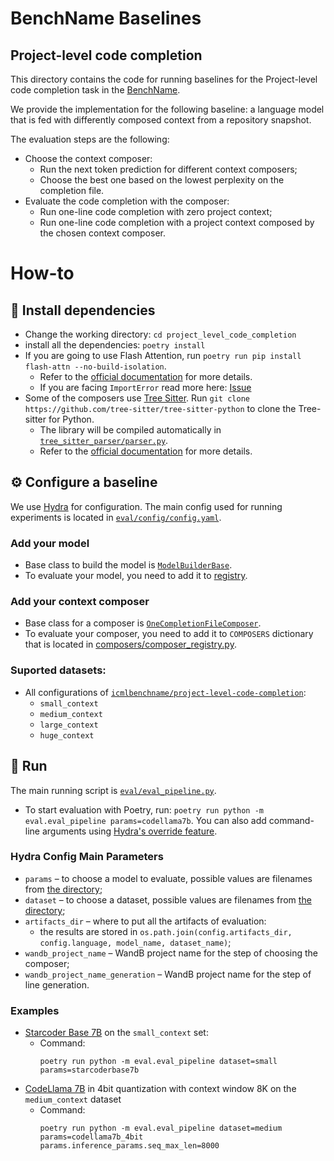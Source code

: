 # BenchName Baselines
## Project-level code completion

This directory contains the code for running baselines for the Project-level code completion task in the [BenchName](https://huggingface.co/collections/icmlbenchname/icml-25-benchname-679b57e38a389f054cdf33e9).

We provide the implementation for the following baseline: a language model that is fed with differently composed context from a repository snapshot.

The evaluation steps are the following:
* Choose the context composer:
    * Run the next token prediction for different context composers;
    * Choose the best one based on the lowest perplexity on the completion file.
* Evaluate the code completion with the composer:
    * Run one-line code completion with zero project context;
    * Run one-line code completion with a project context composed by the chosen context composer.

# How-to

## 💾 Install dependencies

* Change the working directory: `cd project_level_code_completion`
* install all the dependencies: `poetry install`
* If you are going to use Flash Attention, run `poetry run pip install flash-attn --no-build-isolation`.
  * Refer to the [official documentation](https://github.com/Dao-AILab/flash-attention?tab=readme-ov-file#installation-and-features) for more details.
  * If you are facing `ImportError` read more here: [Issue](https://github.com/Dao-AILab/flash-attention/issues/981)
* Some of the composers use [Tree Sitter](https://tree-sitter.github.io/tree-sitter/). Run `git clone https://github.com/tree-sitter/tree-sitter-python` to clone the Tree-sitter for Python.
  * The library will be compiled automatically in [`tree_sitter_parser/parser.py`](tree_sitter_parser/parser.py).
  * Refer to the [official documentation](https://github.com/tree-sitter/py-tree-sitter?tab=readme-ov-file#setup) for more details.

## ⚙️ Configure a baseline

We use [Hydra](https://hydra.cc/docs/intro/) for configuration. The main config used for running experiments is located in [`eval/config/config.yaml`](eval/config/config.yaml).

### Add your model
* Base class to build the model is [`ModelBuilderBase`](model_hub/model_classes.py).
* To evaluate your model, you need to add it to [registry](model_hub/model_registry.py).

### Add your context composer
* Base class for a composer is [`OneCompletionFileComposer`](composers/one_completion_file_composer.py).
* To evaluate your composer, you need to add it to `COMPOSERS` dictionary that is located in [composers/composer_registry.py](composers/composer_registry.py).

### Suported datasets:
* All configurations of [`icmlbenchname/project-level-code-completion`](https://huggingface.co/datasets/icmlbenchname/project-level-code-completion):
   * `small_context`
   * `medium_context`
   * `large_context`
   * `huge_context`

## 🚀 Run

The main running script is [`eval/eval_pipeline.py`](eval/eval_pipeline.py).

* To start evaluation with Poetry, run: `poetry run python -m eval.eval_pipeline params=codellama7b`.
You can also add command-line arguments using [Hydra's override feature](https://hydra.cc/docs/advanced/override_grammar/basic/).

### Hydra Config Main Parameters
* `params` – to choose a model to evaluate, possible values are filenames from [the directory](eval/config/params);
* `dataset` – to choose a dataset, possible values are filenames from [the directory](eval/config/dataset);
* `artifacts_dir` – where to put all the artifacts of evaluation:
    * the results are stored in `os.path.join(config.artifacts_dir, config.language, model_name, dataset_name)`;
* `wandb_project_name` – WandB project name for the step of choosing the composer;
* `wandb_project_name_generation` – WandB project name for the step of line generation.

### Examples
* [Starcoder Base 7B](https://huggingface.co/bigcode/starcoderbase-7b) on the `small_context` set:
  * Command:
    ```
    poetry run python -m eval.eval_pipeline dataset=small params=starcoderbase7b
    ```
* [CodeLlama 7B](https://huggingface.co/codellama/CodeLlama-7b-hf) in 4bit quantization with context window 8K on the `medium_context` dataset  
  * Command:
    ```
    poetry run python -m eval.eval_pipeline dataset=medium params=codellama7b_4bit params.inference_params.seq_max_len=8000
    ```
